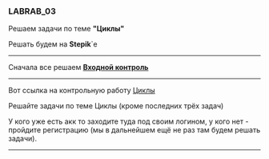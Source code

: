 ### LABRAB_03  

Решаем задачи по теме **"Циклы"**  

Решать будем на **Stepik**`е  

---  

Сначала все решаем [**Входной контроль**](https://stepik.org/lesson/402876)  

---  

Вот ссылка на контрольную работу [Циклы](https://stepik.org/lesson/413506/step/1?unit=402997)  

Решайте задачи по теме Циклы (кроме последних трёх задач)  

У кого уже есть акк то заходите туда под своим логином, у кого нет - пройдите регистрацию (мы в дальнейшем ещё не раз там будем решать задачи).  

---  
